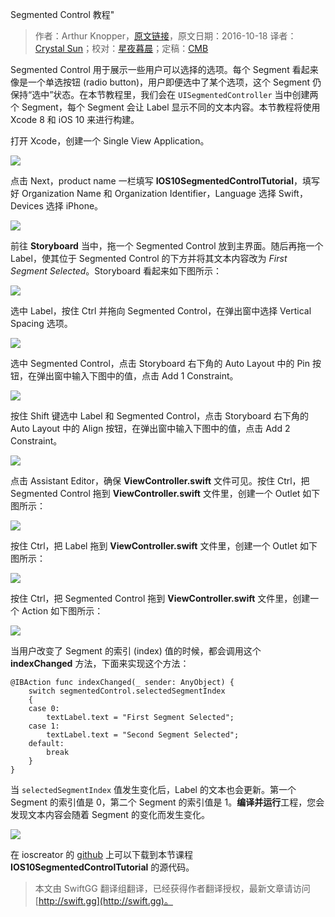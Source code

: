Segmented Control 教程"

> 作者：Arthur Knopper，[原文链接](https://www.ioscreator.com/tutorials/segmented-control-tutorial-ios10)，原文日期：2016-10-18
> 译者：[Crystal Sun](http://www.jianshu.com/users/7a2d2cc38444/latest_articles)；校对：[星夜暮晨](http://www.jianshu.com/users/ef1058d2d851)；定稿：[CMB](https://github.com/chenmingbiao)
  









Segmented Control 用于展示一些用户可以选择的选项。每个 Segment 看起来像是一个单选按钮 (radio button)，用户即便选中了某个选项，这个 Segment 仍保持“选中”状态。在本节教程里，我们会在 `UISegmentedController` 当中创建两个 Segment，每个 Segment 会让 Label 显示不同的文本内容。本节教程将使用 Xcode 8 和 iOS 10 来进行构建。



打开 Xcode，创建一个 Single View Application。

![](https://static1.squarespace.com/static/52428a0ae4b0c4a5c2a2cede/t/5818680a2e69cfd82f6eb336/1477994519169/?format=750w)

点击 Next，product name 一栏填写 **IOS10SegmentedControlTutorial**，填写好 Organization Name 和 Organization Identifier，Language 选择 Swift，Devices 选择 iPhone。

![](https://static1.squarespace.com/static/52428a0ae4b0c4a5c2a2cede/t/58068258ebbd1a790b70ebcd/1476821594250/Segmented-Project.png?format=750w)

前往 **Storyboard** 当中，拖一个 Segmented Control 放到主界面。随后再拖一个 Label，使其位于 Segmented Control 的下方并将其文本内容改为 *First Segment Selected*。Storyboard 看起来如下图所示：

![](https://static1.squarespace.com/static/52428a0ae4b0c4a5c2a2cede/t/58068292d2b8572148371b8f/1476821650959/Segmented-Storyboard.png?format=500w)

选中 Label，按住 Ctrl 并拖向 Segmented Control，在弹出窗中选择 Vertical Spacing 选项。

![](https://static1.squarespace.com/static/52428a0ae4b0c4a5c2a2cede/t/580682acd2b8572148371ccf/1476821677035/AutoLayout-VerticalSpacing.png?format=300w)

选中 Segmented Control，点击 Storyboard 右下角的 Auto Layout 中的 Pin 按钮，在弹出窗中输入下图中的值，点击 Add 1 Constraint。

![](https://static1.squarespace.com/static/52428a0ae4b0c4a5c2a2cede/t/5813291c20099ee15feb42c3/1477650727701/?format=300w)

按住 Shift 键选中 Label 和 Segmented Control，点击 Storyboard 右下角的 Auto Layout 中的 Align 按钮，在弹出窗中输入下图中的值，点击 Add 2 Constraint。

![](https://static1.squarespace.com/static/52428a0ae4b0c4a5c2a2cede/t/5806833e3e00becea2c72323/1476821823593/Segmented-Align.png?format=300w)

点击 Assistant Editor，确保 **ViewController.swift** 文件可见。按住 Ctrl，把 Segmented Control 拖到 **ViewController.swift** 文件里，创建一个 Outlet 如下图所示：

![](https://static1.squarespace.com/static/52428a0ae4b0c4a5c2a2cede/t/58068385d2b857214837290e/1476821894686/segmentedControl-Outlet.png?format=300w)

按住 Ctrl，把 Label 拖到 **ViewController.swift** 文件里，创建一个 Outlet 如下图所示：

![](https://static1.squarespace.com/static/52428a0ae4b0c4a5c2a2cede/t/58068390d2b857214837299a/1476821905054/textLabel-Outlet.png?format=300w)

按住 Ctrl，把 Segmented Control 拖到 **ViewController.swift** 文件里，创建一个 Action 如下图所示：

![](https://static1.squarespace.com/static/52428a0ae4b0c4a5c2a2cede/t/58068398d2b8572148372a23/1476821912898/indexChanged-Action.png?format=300w)

当用户改变了 Segment 的索引 (index) 值的时候，都会调用这个 **indexChanged** 方法，下面来实现这个方法：

    
    @IBAction func indexChanged(_ sender: AnyObject) {
        switch segmentedControl.selectedSegmentIndex
        {
        case 0:
            textLabel.text = "First Segment Selected";
        case 1:
            textLabel.text = "Second Segment Selected";
        default:
            break
        }
    }

当 `selectedSegmentIndex` 值发生变化后，Label 的文本也会更新。第一个 Segment 的索引值是 0，第二个 Segment 的索引值是 1。**编译并运行**工程，您会发现文本内容会随着 Segment 的变化而发生变化。

![](https://static1.squarespace.com/static/52428a0ae4b0c4a5c2a2cede/t/580683b2d2b8572148372bb5/1476821949502/Segmented-Storyboard.png?format=500w)

在 ioscreator 的 [github](https://github.com/ioscreator/ioscreator) 上可以下载到本节课程 **IOS10SegmentedControlTutorial** 的源代码。
> 本文由 SwiftGG 翻译组翻译，已经获得作者翻译授权，最新文章请访问 [http://swift.gg](http://swift.gg)。